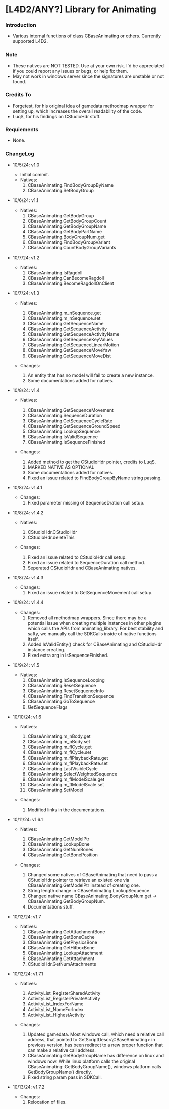 # [L4D2/ANY?] Library for Animating

### Introduction

- Various internal functions of class CBaseAnimating or others. Currently supported L4D2.

### Note

- These natives are NOT TESTED. Use at your own risk. I'd be appreciated if you could report any issues or bugs, or help fix them.
- May not work in windows server since the signatures are unstable or not found.

### Credits To

- Forgetest, for his original idea of gamedata methodmap wrapper for setting up, which increases the overall readability of the code.
- LuqS, for his findings on CStudioHdr stuff.

### Requiements

- None.

### ChangeLog

- 10/5/24: v1.0
  - Initial commit.
  - Natives:
    1. CBaseAnimating.FindBodyGroupByName
    2. CBaseAnimating.SetBodyGroup

- 10/6/24: v1.1
  - Natives:
    1. CBaseAnimating.GetBodyGroup
    2. CBaseAnimating.GetBodyGroupCount
    3. CBaseAnimating.GetBodyGroupName
    4. CBaseAnimating.GetBodyPartName
    5. CBaseAnimating.BodyGroupNum.get
    6. CBaseAnimating.FindBodyGroupVariant
    7. CBaseAnimating.CountBodyGroupVariants

- 10/7/24: v1.2
  - Natives:
    1. CBaseAnimating.IsRagdoll
    2. CBaseAnimating.CanBecomeRagdoll
    3. CBaseAnimating.BecomeRagdollOnClient

- 10/7/24: v1.3
  - Natives:
    1. CBaseAnimating.m_nSequence.get
    2. CBaseAnimating.m_nSequence.set
    3. CBaseAnimating.GetSequenceName
    4. CBaseAnimating.GetSequenceActivity
    5. CBaseAnimating.GetSequenceActivityName
    6. CBaseAnimating.GetSequenceKeyValues
    7. CBaseAnimating.GetSequenceLinearMotion
    8. CBaseAnimating.GetSequenceMoveYaw
    9. CBaseAnimating.GetSequenceMoveDist

  - Changes:
    1. An entity that has no model will fail to create a new instance.
    2. Some documentations added for natives.

- 10/8/24: v1.4
  - Natives:
    1. CBaseAnimating.GetSequenceMovement
    2. CBaseAnimating.SequenceDuration
    3. CBaseAnimating.GetSequenceCycleRate
    4. CBaseAnimating.GetSequenceGroundSpeed
    5. CBaseAnimating.LookupSequence
    6. CBaseAnimating.IsValidSequence
    7. CBaseAnimating.IsSequenceFinished

  - Changes:
    1. Added method to get the CStudioHdr pointer, credits to LuqS.
    2. MARKED NATIVE AS OPTIONAL
    3. Some documentations added for natives.
    4. Fixed an issue related to FindBodyGroupByName string passing.

- 10/8/24: v1.4.1
  - Changes:
    1. Fixed parameter missing of SequenceDration call setup.

- 10/8/24: v1.4.2
  - Natives:
    1. CStudioHdr.CStudioHdr
    2. CStudioHdr.deleteThis

  - Changes:
    1. Fixed an issue related to CStudioHdr call setup.
    2. Fixed an issue related to SequenceDuration call method.
    3. Seperated CStudioHdr and CBaseAnimating natives.

- 10/8/24: v1.4.3
  - Changes:
    1. Fixed an issue related to GetSequenceMovement call setup.

- 10/8/24: v1.4.4
  - Changes:
    1. Removed all methodmap wrappers. Since there may be a potential issue when creating multiple instances in other plugins which calls the APIs from animating_library. For best stability and safty, we manually call the SDKCalls inside of native functions itself.
    2. Added IsValidEntity() check for CBaseAnimating and CStudioHdr instance creating.
    3. Fixed extra arg in IsSequenceFinished.

- 10/9/24: v1.5
  - Natives:
    1. CBaseAnimating.IsSequenceLooping
    2. CBaseAnimating.ResetSequence
    3. CBaseAnimating.ResetSequenceInfo
    4. CBaseAnimating.FindTransitionSequence
    5. CBaseAnimating.GoToSequence
    6. GetSequenceFlags

- 10/10/24: v1.6
  - Natives:
    1. CBaseAnimating.m_nBody.get
    2. CBaseAnimating.m_nBody.set
    3. CBaseAnimating.m_flCycle.get
    4. CBaseAnimating.m_flCycle.set
    5. CBaseAnimating.m_flPlaybackRate.get
    6. CBaseAnimating.m_flPlaybackRate.set
    7. CBaseAnimating.LastVisibleCycle
    8. CBaseAnimating.SelectWeightedSequence
    9. CBaseAnimating.m_flModelScale.get
    10. CBaseAnimating.m_flModelScale.set
    11. CBaseAnimating.SetModel
  
  - Changes:
    1. Modified links in the documentations.

- 10/11/24: v1.6.1
  - Natives:
    1. CBaseAnimating.GetModelPtr
    2. CBaseAnimating.LookupBone
    3. CBaseAnimating.GetNumBones
    4. CBaseAnimating.GetBonePosition

  - Changes:
    1. Changed some natives of CBaseAnimating that need to pass a CStudioHdr pointer to retrieve an existed one via CBaseAnimating.GetModelPtr instead of creating one.
    2. String length change in CBaseAnimating.LookupSequence.
    3. Changed native name CBaseAnimating.BodyGroupNum.get -> CBaseAnimating.GetBodyGroupNum.
    4. Documentations stuff.

- 10/12/24: v1.7
  - Natives:
    1. CBaseAnimating.GetAttachmentBone
    2. CBaseAnimating.GetBoneCache
    3. CBaseAnimating.GetPhysicsBone
    4. CBaseAnimating.GetHitboxBone
    5. CBaseAnimating.LookupAttachment
    6. CBaseAnimating.GetAttachment
    7. CStudioHdr.GetNumAttachments

- 10/12/24: v1.7.1
  - Natives:
    1. ActivityList_RegisterSharedActivity
    2. ActivityList_RegisterPrivateActivity
    3. ActivityList_IndexForName
    4. ActivityList_NameForIndex
    5. ActivityList_HighestActivity

  - Changes:
    1. Updated gamedata. Most windows call, which need a relative call address, that pointed to GetScriptDesc<\CBaseAnimating> in previous version, has been redirect to a new proper function that can make a relative call address.
    2. CBaseAnimating.GetBodyGroupName has difference on linux and windows now. While linux platform calls the original CBaseAnimating::GetBodyGroupName(), windows platform calls GetBodyGroupName() directly.
    3. Fixed string param pass in SDKCall.

- 10/13/24: v1.7.2
  - Changes:
    1. Relocation of files.